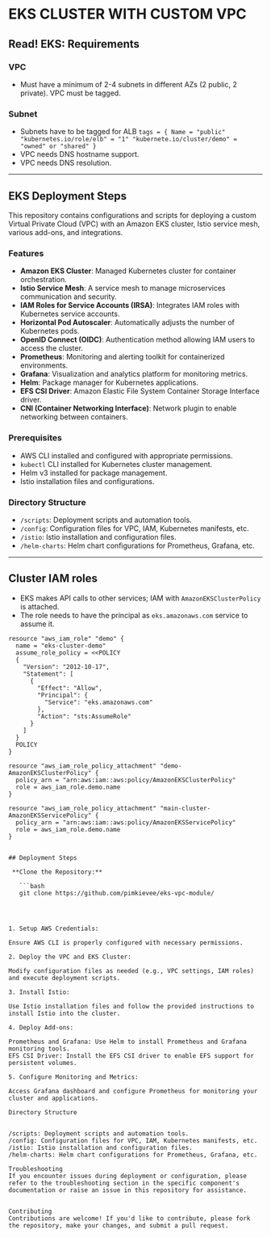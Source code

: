 # EKS CLUSTER WITH CUSTOM VPC

## Read! EKS: Requirements 

### VPC
- Must have a minimum of 2-4 subnets in different AZs (2 public, 2 private). VPC must be tagged.

### Subnet
- Subnets have to be tagged for ALB
  ```tags = { Name = "public" "kubernetes.io/role/elb" = "1" "kubernete.io/cluster/demo" = "owned" or "shared" }```
- VPC needs DNS hostname support.
- VPC needs DNS resolution.

---

## EKS Deployment Steps

This repository contains configurations and scripts for deploying a custom Virtual Private Cloud (VPC) with an Amazon EKS cluster, Istio service mesh, various add-ons, and integrations.

### Features

- **Amazon EKS Cluster**: Managed Kubernetes cluster for container orchestration.
- **Istio Service Mesh**: A service mesh to manage microservices communication and security.
- **IAM Roles for Service Accounts (IRSA)**: Integrates IAM roles with Kubernetes service accounts.
- **Horizontal Pod Autoscaler**: Automatically adjusts the number of Kubernetes pods.
- **OpenID Connect (OIDC)**: Authentication method allowing IAM users to access the cluster.
- **Prometheus**: Monitoring and alerting toolkit for containerized environments.
- **Grafana**: Visualization and analytics platform for monitoring metrics.
- **Helm**: Package manager for Kubernetes applications.
- **EFS CSI Driver**: Amazon Elastic File System Container Storage Interface driver.
- **CNI (Container Networking Interface)**: Network plugin to enable networking between containers.

### Prerequisites

- AWS CLI installed and configured with appropriate permissions.
- `kubectl` CLI installed for Kubernetes cluster management.
- Helm v3 installed for package management.
- Istio installation files and configurations.

### Directory Structure

- `/scripts`: Deployment scripts and automation tools.
- `/config`: Configuration files for VPC, IAM, Kubernetes manifests, etc.
- `/istio`: Istio installation and configuration files.
- `/helm-charts`: Helm chart configurations for Prometheus, Grafana, etc.

---

## Cluster IAM roles

- EKS makes API calls to other services; IAM with `AmazonEKSClusterPolicy` is attached.
- The role needs to have the principal as `eks.amazonaws.com` service to assume it.
```hcl
resource "aws_iam_role" "demo" {
  name = "eks-cluster-demo"
  assume_role_policy = <<POLICY
  {
    "Version": "2012-10-17",
    "Statement": [
      {
        "Effect": "Allow",
        "Principal": {
          "Service": "eks.amazonaws.com"
        },
        "Action": "sts:AssumeRole"
      }
    ]
  }
  POLICY
}

resource "aws_iam_role_policy_attachment" "demo-AmazonEKSClusterPolicy" {
  policy_arn = "arn:aws:iam::aws:policy/AmazonEKSClusterPolicy"
  role = aws_iam_role.demo.name
}

resource "aws_iam_role_policy_attachment" "main-cluster-AmazonEKSServicePolicy" {
  policy_arn = "arn:aws:iam::aws:policy/AmazonEKSServicePolicy"
  role = aws_iam_role.demo.name
}


## Deployment Steps

 **Clone the Repository:**

   ```bash
   git clone https://github.com/pimkievee/eks-vpc-module/




1. Setup AWS Credentials:

Ensure AWS CLI is properly configured with necessary permissions.

2. Deploy the VPC and EKS Cluster:

Modify configuration files as needed (e.g., VPC settings, IAM roles) and execute deployment scripts.

3. Install Istio:

Use Istio installation files and follow the provided instructions to install Istio into the cluster.

4. Deploy Add-ons:

Prometheus and Grafana: Use Helm to install Prometheus and Grafana monitoring tools.
EFS CSI Driver: Install the EFS CSI driver to enable EFS support for persistent volumes.

5. Configure Monitoring and Metrics:

Access Grafana dashboard and configure Prometheus for monitoring your cluster and applications.

Directory Structure


/scripts: Deployment scripts and automation tools.
/config: Configuration files for VPC, IAM, Kubernetes manifests, etc.
/istio: Istio installation and configuration files.
/helm-charts: Helm chart configurations for Prometheus, Grafana, etc.

Troubleshooting
If you encounter issues during deployment or configuration, please refer to the troubleshooting section in the specific component's documentation or raise an issue in this repository for assistance.


Contributing
Contributions are welcome! If you'd like to contribute, please fork the repository, make your changes, and submit a pull request.
